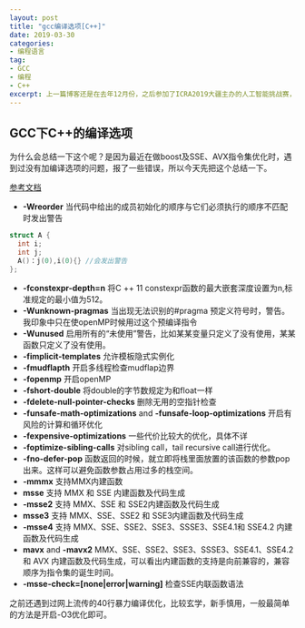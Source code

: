 ```yaml
---
layout: post
title: "gcc编译选项[C++]"
date: 2019-03-30
categories:
- 编程语言
tag:
- GCC
- 编程
- C++
excerpt: 上一篇博客还是在去年12月份，之后参加了ICRA2019大疆主办的人工智能挑战赛，比赛要做技术方案，又要办理加拿大签证，中间大概忙了三个月的时间，最近刚把最后一次技术报告提交，等待最终的参赛通知，所以把最近一段时间的新的总结一下，ICRA比赛相关的东西我会在赛后总结一下，发布在"ICRA2019"分类下。
---
```


## GCC下C++的编译选项
为什么会总结一下这个呢？是因为最近在做boost及SSE、AVX指令集优化时，遇到过没有加编译选项的问题，报了一些错误，所以今天先把这个总结一下。

[参考文档](https://gcc.gnu.org/onlinedocs/gcc-7.3.0/gcc/C_002b_002b-Dialect-Options.html#C_002b_002b-Dialect-Options)

- **-Wreorder**
当代码中给出的成员初始化的顺序与它们必须执行的顺序不匹配时发出警告
```cpp
struct A { 
  int i; 
  int j; 
  A()：j(0),i(0){} //会发出警告
};
```
- **-fconstexpr-depth=n**
  将C ++ 11 constexpr函数的最大嵌套深度设置为n,标准规定的最小值为512。
- **-Wunknown-pragmas**
  当出现无法识别的#pragma 预定义符号时，警告。我印象中只在使openMP时候用过这个预编译指令
- **-Wunused**
  启用所有的“未使用”警告，比如某某变量只定义了没有使用，某某函数只定义了没有使用。
- **-fimplicit-templates**
  允许模板隐式实例化
- **-fmudflapth**
  开启多线程检查mudflap边界
- **-fopenmp**
  开启openMP
- **-fshort-double**
  将double的字节数规定为和float一样
- **-fdelete-null-pointer-checks**
删除无用的空指针检查
- **-funsafe-math-optimizations** and **-funsafe-loop-optimizations**
开启有风险的计算和循环优化
- **-fexpensive-optimizations**
一些代价比较大的优化，具体不详
- **-foptimize-sibling-calls**
对sibling call，tail recursive call进行优化。
- **-fno-defer-pop**
函数返回的时候，就立即将栈里面放置的该函数的参数pop出来。这样可以避免函数参数占用过多的栈空间。
- **-mmmx**
支持MMX内建函数
- **msse** 
支持 MMX 和 SSE 内建函数及代码生成
- **-msse2**
支持 MMX、SSE 和 SSE2内建函数及代码生成
- **msse3**
支持 MMX、SSE、SSE2 和 SSE3内建函数及代码生成
- **-msse4**
支持 MMX、SSE、SSE2、SSE3、SSSE3、SSE4.1和 SSE4.2 内建函数及代码生成
- **mavx** and **-mavx2**
MMX、SSE、SSE2、SSE3、SSSE3、SSE4.1、SSE4.2和 AVX 内建函数及代码生成，可以看出内建函数的支持是向前兼容的，兼容顺序为指令集的诞生时间。
- **-msse-check=[none|error|warning]**
检查SSE内联函数语法

之前还遇到过网上流传的40行暴力编译优化，比较玄学，新手慎用，一般最简单的方法是开启-O3优化即可。
